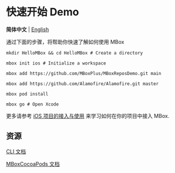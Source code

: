 # 快速开始 Demo

**简体中文** | [English](Quick-Start-Demo-iOS)

通过下面的步骤，将帮助你快速了解如何使用 MBox

```shell
mkdir HelloMBox && cd HelloMBox # Create a directory

mbox init ios # Initialize a workspace

mbox add https://github.com/MBoxPlus/MBoxReposDemo.git main

mbox add https://github.com/Alamofire/Alamofire.git master

mbox pod install

mbox go # Open Xcode
```

更多请参考 [iOS 项目的接入与使用](Getting-Started-iOS-cn) 来学习如何在你的项目中接入 MBox.

## 资源

[CLI 文档](CLI-documentation)

[MBoxCocoaPods 文档](https://github.com/MBoxPlus/mbox-cocoapods)
